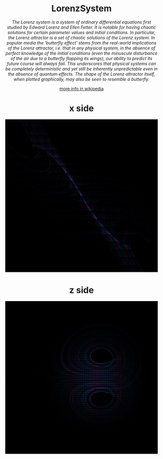 
<div align="center">
  
# LorenzSystem

*The Lorenz system is a system of ordinary differential equations first studied by Edward Lorenz and Ellen Fetter. It is notable for having chaotic solutions for certain parameter values and initial conditions. In particular, the Lorenz attractor is a set of chaotic solutions of the Lorenz system. In popular media the 'butterfly effect' stems from the real-world implications of the Lorenz attractor, i.e. that in any physical system, in the absence of perfect knowledge of the initial conditions (even the minuscule disturbance of the air due to a butterfly flapping its wings), our ability to predict its future course will always fail. This underscores that physical systems can be completely deterministic and yet still be inherently unpredictable even in the absence of quantum effects. The shape of the Lorenz attractor itself, when plotted graphically, may also be seen to resemble a butterfly.* 

<a href = "https://en.wikipedia.org/wiki/Lorenz_system"> more info in wikipedia</a>
# x side 

<img width =500 src="https://github.com/ranon-rat/LorenzAttractor/blob/main/x.png">

# z side # 

<img width=500 src="https://github.com/ranon-rat/LorenzAttractor/blob/main/z.png?raw=true">
</div>
